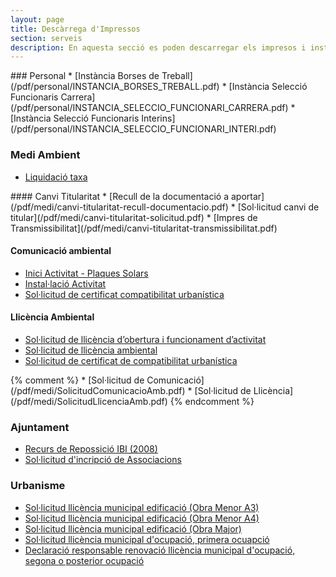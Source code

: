 ```yaml
---
layout: page
title: Descàrrega d'Impressos
section: serveis
description: En aquesta secció es poden descarregar els impresos i instancies de diverses gestions administratives municipals.
---
```

<div class="impressos" markdown="1">
### Personal
* [Instància Borses de Treball](/pdf/personal/INSTANCIA_BORSES_TREBALL.pdf)
* [Instància Selecció Funcionaris Carrera](/pdf/personal/INSTANCIA_SELECCIO_FUNCIONARI_CARRERA.pdf)
* [Instància Selecció Funcionaris Interins](/pdf/personal/INSTANCIA_SELECCIO_FUNCIONARI_INTERI.pdf)


### Medi Ambient

* [Liquidació taxa](/pdf/medi/liquidacio-taxa.pdf)

<div class="medi" markdown="1">
#### Canvi Titularitat
* [Recull de la documentació a aportar](/pdf/medi/canvi-titularitat-recull-documentacio.pdf)
* [Sol·licitud canvi de titular](/pdf/medi/canvi-titularitat-solicitud.pdf)
* [Impres de Transmissibilitat](/pdf/medi/canvi-titularitat-transmissibilitat.pdf)

#### Comunicació ambiental
* [Inici Activitat - Plaques Solars](/pdf/medi/comunicacio-ambiental-inici-activitat-plaques-solars.pdf)
* [Instal·lació Activitat](/pdf/medi/comunicacio-ambiental-instalacio-activitat.pdf)
* [Sol·licitud de certificat compatibilitat urbanística](/pdf/medi/solicitud-certificat-compatibilitat-urbanistica.pdf)

#### Llicència Ambiental
* [Sol·licitud de llicència d’obertura i funcionament d’activitat](/pdf/medi/llicencia-ambiental-solicitud-obertura-funcioanment-activitat.pdf)
* [Sol·licitud de llicència ambiental](/pdf/medi/llicencia-ambiental-solicitud.pdf)
* [Sol·licitud de certificat de compatibilitat urbanística](/pdf/medi/solicitud-certificat-compatibilitat-urbanistica.pdf)
</div>
{% comment %}
* [Sol·licitud de Comunicació](/pdf/medi/SolicitudComunicacioAmb.pdf)
* [Sol·licitud de Llicència](/pdf/medi/SolicitudLlicenciaAmb.pdf)
{% endcomment %}


### Ajuntament
* [Recurs de Repossició IBI (2008)](/pdf/ajuntament/Recurso_Reposicion_IBI.pdf)
* [Sol·licitud d'incripció de Associacions](/pdf/ajuntament/Inscripcio_Associacions.pdf)


### Urbanisme
* [Sol·licitud llicència municipal edificació (Obra Menor A3)](/pdf/urbanisme/SolicitudLlicenciaMunicipalEdificacio_ObraMenor_A3.pdf)
* [Sol·licitud llicència municipal edificació (Obra Menor A4)](/pdf/urbanisme/SolicitudLlicenciaMunicipalEdificacio_ObraMenor_A4.pdf)
* [Sol·licitud llicència municipal edificació (Obra Major)](/pdf/urbanisme/SolicitudLlicenciaMunicipalEdificacio_ObraMajor.pdf)
* [Sol·licitud llicència municipal d'ocupació, primera ocuapció](/pdf/urbanisme/SolicitudLlicenciaMunicipal1aOcupacio.pdf)
* [Declaració responsable renovació llicència municipal d'ocupació, segona o posterior ocupació](/pdf/urbanisme/SolicitudLlicenciaMunicipal2aOcupacio.pdf)
</div>

